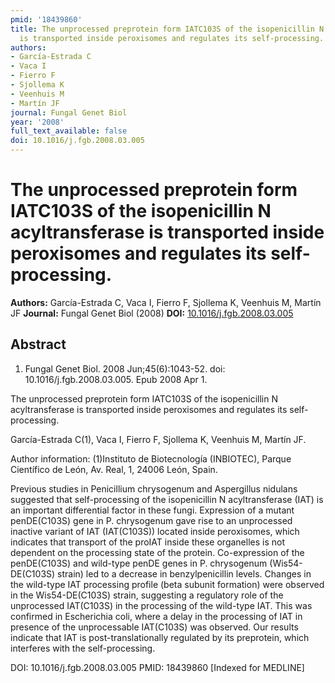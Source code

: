 ```yaml
---
pmid: '18439860'
title: The unprocessed preprotein form IATC103S of the isopenicillin N acyltransferase
  is transported inside peroxisomes and regulates its self-processing.
authors:
- García-Estrada C
- Vaca I
- Fierro F
- Sjollema K
- Veenhuis M
- Martín JF
journal: Fungal Genet Biol
year: '2008'
full_text_available: false
doi: 10.1016/j.fgb.2008.03.005
---
```


# The unprocessed preprotein form IATC103S of the isopenicillin N acyltransferase is transported inside peroxisomes and regulates its self-processing.
**Authors:** García-Estrada C, Vaca I, Fierro F, Sjollema K, Veenhuis M, Martín JF
**Journal:** Fungal Genet Biol (2008)
**DOI:** [10.1016/j.fgb.2008.03.005](https://doi.org/10.1016/j.fgb.2008.03.005)

## Abstract

1. Fungal Genet Biol. 2008 Jun;45(6):1043-52. doi: 10.1016/j.fgb.2008.03.005.
Epub  2008 Apr 1.

The unprocessed preprotein form IATC103S of the isopenicillin N acyltransferase 
is transported inside peroxisomes and regulates its self-processing.

García-Estrada C(1), Vaca I, Fierro F, Sjollema K, Veenhuis M, Martín JF.

Author information:
(1)Instituto de Biotecnología (INBIOTEC), Parque Científico de León, Av. Real, 
1, 24006 León, Spain.

Previous studies in Penicillium chrysogenum and Aspergillus nidulans suggested 
that self-processing of the isopenicillin N acyltransferase (IAT) is an 
important differential factor in these fungi. Expression of a mutant 
penDE(C103S) gene in P. chrysogenum gave rise to an unprocessed inactive variant 
of IAT (IAT(C103S)) located inside peroxisomes, which indicates that transport 
of the proIAT inside these organelles is not dependent on the processing state 
of the protein. Co-expression of the penDE(C103S) and wild-type penDE genes in 
P. chrysogenum (Wis54-DE(C103S) strain) led to a decrease in benzylpenicillin 
levels. Changes in the wild-type IAT processing profile (beta subunit formation) 
were observed in the Wis54-DE(C103S) strain, suggesting a regulatory role of the 
unprocessed IAT(C103S) in the processing of the wild-type IAT. This was 
confirmed in Escherichia coli, where a delay in the processing of IAT in 
presence of the unprocessable IAT(C103S) was observed. Our results indicate that 
IAT is post-translationally regulated by its preprotein, which interferes with 
the self-processing.

DOI: 10.1016/j.fgb.2008.03.005
PMID: 18439860 [Indexed for MEDLINE]
